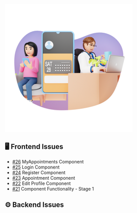 ![Project Screenshot](https://github.com/tgilly93/Full_Stack_Med_App_V2/blob/main/images/Full_Stack_Med_App_V2_thumb.png?raw=true)

## 🖥️ Frontend Issues

<!-- FRONTEND-ISSUES-START -->
- [#26](https://github.com/tgilly93/Full_Stack_Med_App_V2/issues/26) MyAppointments Component
- [#25](https://github.com/tgilly93/Full_Stack_Med_App_V2/issues/25) Login Component
- [#24](https://github.com/tgilly93/Full_Stack_Med_App_V2/issues/24) Register Component
- [#23](https://github.com/tgilly93/Full_Stack_Med_App_V2/issues/23) Appointment Component
- [#22](https://github.com/tgilly93/Full_Stack_Med_App_V2/issues/22) Edit Profile Component
- [#21](https://github.com/tgilly93/Full_Stack_Med_App_V2/issues/21) Component Functionality - Stage 1
<!-- FRONTEND-ISSUES-END -->

## ⚙️ Backend Issues

<!-- BACKEND-ISSUES-START -->

<!-- BACKEND-ISSUES-END -->
